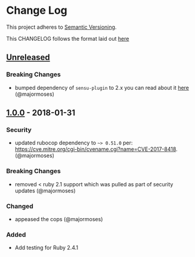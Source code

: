 # Change Log
This project adheres to [Semantic Versioning](http://semver.org/).

This CHANGELOG follows the format laid out [here](https://github.com/sensu-plugins/community/blob/master/HOW_WE_CHANGELOG.md)

## [Unreleased]

### Breaking Changes
- bumped dependency of `sensu-plugin` to 2.x you can read about it  [here](https://github.com/sensu-plugins/sensu-plugin/blob/master/CHANGELOG.md#v145---2017-03-07) (@majormoses)

## [1.0.0] - 2018-01-31
### Security
- updated rubocop dependency to `~> 0.51.0` per: https://cve.mitre.org/cgi-bin/cvename.cgi?name=CVE-2017-8418. (@majormoses)

### Breaking Changes
- removed < ruby 2.1 support which was pulled as part of security updates (@majormoses)

### Changed
- appeased the cops (@majormoses)

### Added
- Add testing for Ruby 2.4.1

[Unreleased]: https://github.com/sensu-plugins/sensu-plugins-bigpanda/compare/1.0.0...HEAD
[1.0.0]: https://github.com/sensu-plugins/sensu-plugins-bigpanda/compare/0.1.0...1.0.0
[0.1.0]: https://github.com/sensu-plugins/sensu-plugins-bigpanda/compare/5e3b6c5bb931d7ced3fcad579589ab1f5c88c2c9...0.1.0
